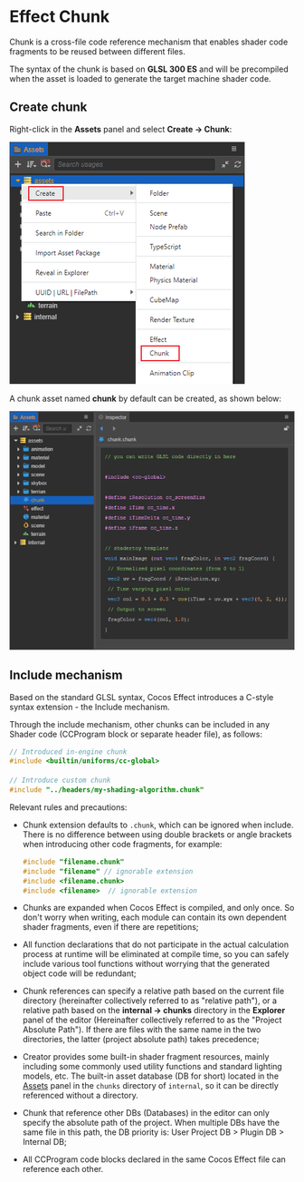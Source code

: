 # Effect Chunk

Chunk is a cross-file code reference mechanism that enables shader code fragments to be reused between different files.

The syntax of the chunk is based on **GLSL 300 ES** and will be precompiled when the asset is loaded to generate the target machine shader code.

## Create chunk

Right-click in the **Assets** panel and select **Create -> Chunk**:

![create chunk](img/create-chunk.png)

A chunk asset named **chunk** by default can be created, as shown below:

![chunk template](img/new-chunk.png)

## Include mechanism

Based on the standard GLSL syntax, Cocos Effect introduces a C-style syntax extension - the Include mechanism.

Through the include mechanism, other chunks can be included in any Shader code (CCProgram block or separate header file), as follows:

```c
// Introduced in-engine chunk
#include <builtin/uniforms/cc-global>

// Introduce custom chunk
#include "../headers/my-shading-algorithm.chunk"
```

Relevant rules and precautions:

- Chunk extension defaults to `.chunk`, which can be ignored when include. There is no difference between using double brackets or angle brackets when introducing other code fragments, for example:

  ```c
  #include "filename.chunk"
  #include "filename" // ignorable extension
  #include <filename.chunk>
  #include <filename>  // ignorable extension
  ```

- Chunks are expanded when Cocos Effect is compiled, and only once. So don't worry when writing, each module can contain its own dependent shader fragments, even if there are repetitions;
- All function declarations that do not participate in the actual calculation process at runtime will be eliminated at compile time, so you can safely include various tool functions without worrying that the generated object code will be redundant;
- Chunk references can specify a relative path based on the current file directory (hereinafter collectively referred to as "relative path"), or a relative path based on the **internal -> chunks** directory in the **Explorer** panel of the editor (Hereinafter collectively referred to as the "Project Absolute Path"). If there are files with the same name in the two directories, the latter (project absolute path) takes precedence;
- Creator provides some built-in shader fragment resources, mainly including some commonly used utility functions and standard lighting models, etc. The built-in asset database (DB for short) located in the [Assets](../editor/assets/index.md) panel in the `chunks` directory of `internal`, so it can be directly referenced without a directory.
- Chunk that reference other DBs (Databases) in the editor can only specify the absolute path of the project. When multiple DBs have the same file in this path, the DB priority is: User Project DB > Plugin DB > Internal DB;
- All CCProgram code blocks declared in the same Cocos Effect file can reference each other.
